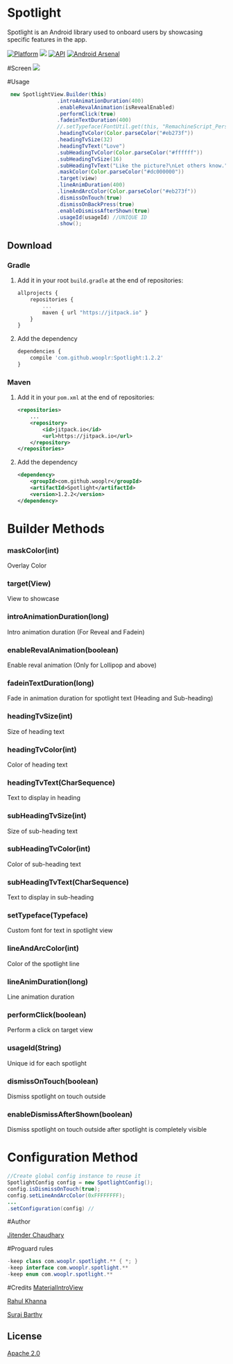 # Spotlight
Spotlight is an Android library used to onboard users by showcasing specific features in the app.

[![Platform](https://img.shields.io/badge/platform-android-green.svg)](http://developer.android.com/index.html)
<img src="https://img.shields.io/badge/license-Apache 2.0-green.svg?style=flat">
[![API](https://img.shields.io/badge/API-11%2B-green.svg?style=flat)](https://android-arsenal.com/api?level=11)
[![Android Arsenal](https://img.shields.io/badge/Android%20Arsenal-Spotlight-green.svg?style=flat)](http://android-arsenal.com/details/1/3730)

#Screen
<img src="https://raw.githubusercontent.com/wooplr/Spotlight/master/art/intro.gif?token=AA5ZAHdvAspW6Zj8YyyKamkV7jWXFtMHks5XaQovwA%3D%3D"/>

#Usage
```java
 new SpotlightView.Builder(this)
                .introAnimationDuration(400)
                .enableRevalAnimation(isRevealEnabled)
                .performClick(true)
                .fadeinTextDuration(400)
                //.setTypeface(FontUtil.get(this, "RemachineScript_Personal_Use"))
                .headingTvColor(Color.parseColor("#eb273f"))
                .headingTvSize(32)
                .headingTvText("Love")
                .subHeadingTvColor(Color.parseColor("#ffffff"))
                .subHeadingTvSize(16)
                .subHeadingTvText("Like the picture?\nLet others know.")
                .maskColor(Color.parseColor("#dc000000"))
                .target(view)
                .lineAnimDuration(400)
                .lineAndArcColor(Color.parseColor("#eb273f"))
                .dismissOnTouch(true)
                .dismissOnBackPress(true)
                .enableDismissAfterShown(true)
                .usageId(usageId) //UNIQUE ID
                .show();


```

## Download
### Gradle

1. Add it in your root `build.gradle` at the end of repositories:

    ```javascript
    allprojects {
    	repositories {
    		...
    		maven { url "https://jitpack.io" }
    	}
    }
    ```

2. Add the dependency

    ```javascript
    dependencies {
        compile 'com.github.wooplr:Spotlight:1.2.2'
    }
    ```

### Maven

1. Add it in your `pom.xml` at the end of repositories:

    ```xml
    <repositories>
        ...
    	<repository>
    	    <id>jitpack.io</id>
    	    <url>https://jitpack.io</url>
    	</repository>
    </repositories>
    ```

2. Add the dependency

    ```xml
    <dependency>
        <groupId>com.github.wooplr</groupId>
        <artifactId>Spotlight</artifactId>
        <version>1.2.2</version>
    </dependency>
    ```

# Builder Methods

### maskColor(int)
Overlay Color

### target(View)
View to showcase

### introAnimationDuration(long)
Intro animation duration (For Reveal and Fadein)

### enableRevalAnimation(boolean)
Enable reval animation (Only for Lollipop and above)

### fadeinTextDuration(long)
Fade in animation duration for spotlight text (Heading and Sub-heading)

### headingTvSize(int)
Size of heading text

### headingTvColor(int)
Color of heading text

### headingTvText(CharSequence)
Text to display in heading

### subHeadingTvSize(int)
Size of sub-heading text

### subHeadingTvColor(int)
Color of sub-heading text

### subHeadingTvText(CharSequence)
Text to display in sub-heading

### setTypeface(Typeface)
Custom font for text in spotlight view

### lineAndArcColor(int)
Color of the spotlight line

### lineAnimDuration(long)
Line animation duration

### performClick(boolean)
Perform a click on target view

### usageId(String)
Unique id for each spotlight

### dismissOnTouch(boolean)
Dismiss spotlight on touch outside

### enableDismissAfterShown(boolean)
Dismiss spotlight on touch outside after spotlight is completely visible

# Configuration Method
```java
//Create global config instance to reuse it
SpotlightConfig config = new SpotlightConfig();
config.isDismissOnTouch(true);
config.setLineAndArcColor(0xFFFFFFFF);
...
.setConfiguration(config) //
```

#Author

[Jitender Chaudhary](https://github.com/29jitender)

#Proguard rules

```java
-keep class com.wooplr.spotlight.** { *; }
-keep interface com.wooplr.spotlight.**
-keep enum com.wooplr.spotlight.**
```

#Credits
[MaterialIntroView](https://github.com/iammert/MaterialIntroView)

[Rahul Khanna](https://www.linkedin.com/in/rahul-khanna-01705827)

[Suraj Barthy](https://dribbble.com/thesbdesign)

## License
[Apache 2.0](http://www.apache.org/licenses/LICENSE-2.0.txt)
